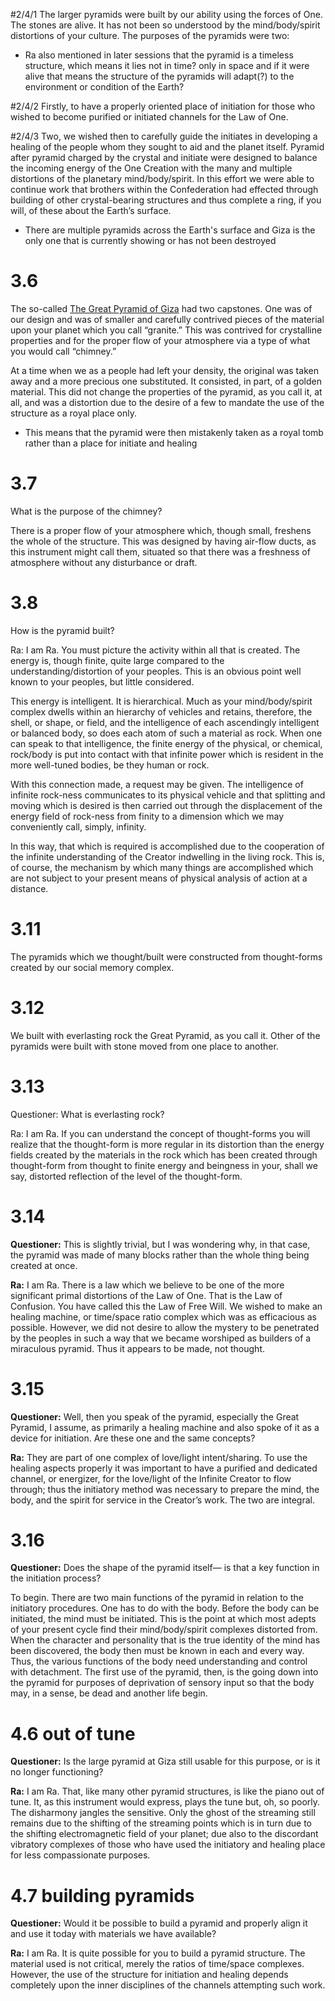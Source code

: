 #2/4/1 The larger pyramids were built by our ability using the forces of One. The stones are alive. It has not been so understood by the mind/body/spirit distortions of your culture. The purposes of the pyramids were two:
- Ra also mentioned in later sessions that the pyramid is a timeless structure, which means it lies not in time? only in space and if it were alive that means the structure of the pyramids will adapt(?) to the environment or condition of the Earth?

#2/4/2 Firstly, to have a properly oriented place of initiation for those who wished to become purified or initiated channels for the Law of One.

#2/4/3 Two, we wished then to carefully guide the initiates in developing a healing of the people whom they sought to aid and the planet itself. Pyramid after pyramid charged by the crystal and initiate were designed to balance the incoming energy of the One Creation with the many and multiple distortions of the planetary mind/body/spirit. In this effort we were able to continue work that brothers within the Confederation had effected through building of other crystal-bearing structures and thus complete a ring, if you will, of these about the Earth’s surface.
- There are multiple pyramids across the Earth's surface and Giza is the only one that is currently showing or has not been destroyed

# 3.6
The so-called [The Great Pyramid of Giza](The-Law-of-One-Supplementary/Places/The%20Great%20Pyramid%20of%20Giza.md) had two capstones. One was of our design and was of smaller and carefully contrived pieces of the material upon your planet which you call “granite.” This was contrived for crystalline properties and for the proper flow of your atmosphere via a type of what you would call “chimney.”

At a time when we as a people had left your density, the original was taken away and a more precious one substituted. It consisted, in part, of a golden material. This did not change the properties of the pyramid, as you call it, at all, and was a distortion due to the desire of a few to mandate the use of the structure as a royal place only.
- This means that the pyramid were then mistakenly taken as a royal tomb rather than a place for initiate and healing

# 3.7
What is the purpose of the chimney?

There is a proper flow of your atmosphere which, though small, freshens the whole of the structure. This was designed by having air-flow ducts, as this instrument might call them, situated so that there was a freshness of atmosphere without any disturbance or draft.

# 3.8
How is the pyramid built?

Ra: I am Ra. You must picture the activity within all that is created. The energy is, though finite, quite large compared to the understanding/distortion of your peoples. This is an obvious point well known to your peoples, but little considered.

This energy is intelligent. It is hierarchical. Much as your mind/body/spirit complex dwells within an hierarchy of vehicles and retains, therefore, the shell, or shape, or field, and the intelligence of each ascendingly intelligent or balanced body, so does each atom of such a material as rock. When one can speak to that intelligence, the finite energy of the physical, or chemical, rock/body is put into contact with that infinite power which is resident in the more well-tuned bodies, be they human or rock.

With this connection made, a request may be given. The intelligence of infinite rock-ness communicates to its physical vehicle and that splitting and moving which is desired is then carried out through the displacement of the energy field of rock-ness from finity to a dimension which we may conveniently call, simply, infinity.

In this way, that which is required is accomplished due to the cooperation of the infinite understanding of the Creator indwelling in the living rock. This is, of course, the mechanism by which many things are accomplished which are not subject to your present means of physical analysis of action at a distance.

# 3.11
The pyramids which we thought/built were constructed from thought-forms created by our social memory complex.

# 3.12
We built with everlasting rock the Great Pyramid, as you call it. Other of the pyramids were built with stone moved from one place to another.

# 3.13 
Questioner: What is everlasting rock?

Ra: I am Ra. If you can understand the concept of thought-forms you will realize that the thought-form is more regular in its distortion than the energy fields created by the materials in the rock which has been created through thought-form from thought to finite energy and beingness in your, shall we say, distorted reflection of the level of the thought-form.

# 3.14
**Questioner:** This is slightly trivial, but I was wondering why, in that case, the pyramid was made of many blocks rather than the whole thing being created at once.

**Ra:** I am Ra. There is a law which we believe to be one of the more significant primal distortions of the Law of One. That is the Law of Confusion. You have called this the Law of Free Will. We wished to make an healing machine, or time/space ratio complex which was as efficacious as possible. However, we did not desire to allow the mystery to be penetrated by the peoples in such a way that we became worshiped as builders of a miraculous pyramid. Thus it appears to be made, not thought.

# 3.15
**Questioner:** Well, then you speak of the pyramid, especially the Great Pyramid, I assume, as primarily a healing machine and also spoke of it as a device for initiation. Are these one and the same concepts?

**Ra:** They are part of one complex of love/light intent/sharing. To use the healing aspects properly it was important to have a purified and dedicated channel, or energizer, for the love/light of the Infinite Creator to flow through; thus the initiatory method was necessary to prepare the mind, the body, and the spirit for service in the Creator’s work. The two are integral.
# 3.16
**Questioner:** Does the shape of the pyramid itself— is that a key function in the initiation process?

To begin. There are two main functions of the pyramid in relation to the initiatory procedures. One has to do with the body. Before the body can be initiated, the mind must be initiated. This is the point at which most adepts of your present cycle find their mind/body/spirit complexes distorted from. When the character and personality that is the true identity of the mind has been discovered, the body then must be known in each and every way. Thus, the various functions of the body need understanding and control with detachment. The first use of the pyramid, then, is the going down into the pyramid for purposes of deprivation of sensory input so that the body may, in a sense, be dead and another life begin.
# 4.6 out of tune
**Questioner:** Is the large pyramid at Giza still usable for this purpose, or is it no longer functioning?

**Ra:** I am Ra. That, like many other pyramid structures, is like the piano out of tune. It, as this instrument would express, plays the tune but, oh, so poorly. The disharmony jangles the sensitive. Only the ghost of the streaming still remains due to the shifting of the streaming points which is in turn due to the shifting electromagnetic field of your planet; due also to the discordant vibratory complexes of those who have used the initiatory and healing place for less compassionate purposes.
# 4.7 building pyramids
**Questioner:** Would it be possible to build a pyramid and properly align it and use it today with materials we have available?

**Ra:** I am Ra. It is quite possible for you to build a pyramid structure. The material used is not critical, merely the ratios of time/space complexes. However, the use of the structure for initiation and healing depends completely upon the inner disciplines of the channels attempting such work.
